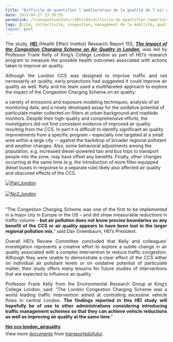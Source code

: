 ```yaml
---
title: "Difficile de quantifier l'amélioration de la qualité de l'air à Londres après la mise en place de la Congestion Charge - rapport du HEI"
date: 2011-04-27 13:39:59
permalink: /transportsdufutur/2011/04/difficile-de-quantifier-lamelioration-de-la-qualite-de-lair-a-londres-apres-la-mise-en-place-de-la-c.html
tags: [cité, collectivité, congestion, management de la mobilité, qualité de l'air]
layout: post
---
```


<p style="text-align: justify">The study, <strong><a href="http://www.healtheffects.org/index.html" target="_blank">HEI </a></strong>(Health Effect Institut) Research Report 155, <strong><em><a href="http://pubs.healtheffects.org/view.php?id=358" target="_blank">The Impact of the Congestion Charging Scheme on Air Quality in London</a></em></strong><em>, </em>was led by Professor Frank Kelly of King’s College London as part of HEI’s research program to measure the possible health outcomes associated with actions taken to improve air quality.</p> <p style="text-align: justify">Although the London CCS was designed to improve traffic and not necessarily air quality, early projections had suggested it could improve air quality as well. Kelly and his team used a multifaceted approach to explore the impact of the Congestion Charging Scheme on air quality: </p>  <!--more-->  a variety of emissions and exposure modeling techniques, analysis of air monitoring data, and a newly developed assay for the oxidative potential of particulate matter collected on filters at urban background and roadside monitors. Despite their high-quality and comprehensive efforts, the investigators did not find consistent evidence of improved air quality resulting from the CCS. In part it is difficult to identify significant air quality improvements from a specific program – especially one targeted at a small area within a large city -- against the backdrop of broader regional pollutant and weather changes. Also, some behavioral adjustments among the population, e.g. increased diesel-powered taxi and bus trips to transport people into the zone, may have offset any benefits. Finally, other changes occurring at the same time (e.g. the introduction of more filter-equipped diesel buses in response to a separate rule) likely also affected air quality and obscured effects of the CCS. <p style="text-align: justify"><a href="https://gabrielplassat.github.io/transportsdufutur/wp-content/uploads/sites/6/old/6a0120a66d2ad4970b014e881ac8fa970d-800wi.jpg" rel="lightbox"><img alt="Part_london" class="asset  asset-image at-xid-6a0120a66d2ad4970b014e881ac8fa970d" src="/wp-content/uploads/sites/6/old/6a0120a66d2ad4970b014e881ac8fa970d-500wi.jpg" style="margin-left: auto;margin-right: auto" title="Part_london" /></a> <br /> <br /><a href="https://gabrielplassat.github.io/transportsdufutur/wp-content/uploads/sites/6/old/6a0120a66d2ad4970b01538e2729c4970b-800wi.jpg" rel="lightbox"><img alt="No2_london" class="asset  asset-image at-xid-6a0120a66d2ad4970b01538e2729c4970b" src="/wp-content/uploads/sites/6/old/6a0120a66d2ad4970b01538e2729c4970b-500wi.jpg" style="margin-left: auto;margin-right: auto" title="No2_london" /></a> <br /> </p> <p style="text-align: justify">“The Congestion Charging Scheme was one of the first to be implemented in a major city in Europe or the US – and did show measurable reductions in traffic volume – <strong>but air pollution does not know precise boundaries so any benefit of the CCS or air quality appears to have been lost in the larger regional pollution mix</strong>,” said Dan Greenbaum, HEI’s President.</p> <p style="text-align: justify">Overall HEI’s Review Committee concluded that Kelly and colleagues’ investigation represents a creative effort to explore a subtle change in air quality associated with a complex intervention to reduce traffic congestion. Although they were unable to demonstrate a clear effect of the CCS either on individual air pollutant levels or on oxidative potential of particulate matter, their study offers many lessons for future studies of interventions that are expected to influence air quality.</p> <p style="text-align: justify">Professor Frank Kelly from the Environmental Research Group at King’s College London, said: “The London Congestion Charging Scheme was a world leading traffic intervention aimed at controlling excessive vehicle flows in central London. <strong>The findings reported in this HEI study will hopefully be of use to other administrations considering introducing traffic management schemes so that they can achieve vehicle reductions as well as improving air quality at the same time</strong>.”</p> <div id="__ss_7750029" style="width: 477px"><strong style="margin: 12px 0 4px"><a href="http://www.slideshare.net/transportsdufutur/hei-ccs-londonairquality" title="Hei ccs london_airquality">Hei ccs london_airquality</a></strong>        <div style="padding: 5px 0 12px">View more <a href="http://www.slideshare.net/">documents</a> from <a href="http://www.slideshare.net/transportsdufutur">transportsdufutur</a>.</div> </div>
